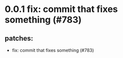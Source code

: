 # 0.0.1 fix: commit that fixes something (#783)

## patches:
* fix: commit that fixes something (#783)

